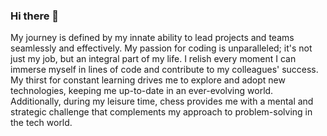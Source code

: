 ### Hi there 👋

My journey is defined by my innate ability to lead projects and teams seamlessly and effectively. My passion for coding is unparalleled; it's not just my job, but an integral part of my life. I relish every moment I can immerse myself in lines of code and contribute to my colleagues' success. My thirst for constant learning drives me to explore and adopt new technologies, keeping me up-to-date in an ever-evolving world. Additionally, during my leisure time, chess provides me with a mental and strategic challenge that complements my approach to problem-solving in the tech world.
<!--
**juanpo12/juanpo12** is a ✨ _special_ ✨ repository because its `README.md` (this file) appears on your GitHub profile.

Here are some ideas to get you started:

- 🔭 I’m currently working on ...
- 🌱 I’m currently learning ...
- 👯 I’m looking to collaborate on ...
- 🤔 I’m looking for help with ...
- 💬 Ask me about ...
- 📫 How to reach me: ...
- 😄 Pronouns: ...
- ⚡ Fun fact: ...
-->
